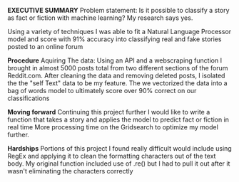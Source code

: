 **EXECUTIVE SUMMARY**
Problem statement: Is it possible to classify a story as fact or fiction with machine learning? My research says yes. 

Using a variety of techniques I was able to fit a Natural Language Processor model and score with 91% accuracy into classifying real and fake stories posted to an online forum

**Procedure**
Aquiring The data:
  Using an API and a webscraping function I brought in almost 5000 posts total from two different sections of the forum Reddit.com.
  After cleaning the data and removing deleted posts, I isolated the the "self Text" data to be my feature.
The we vectorized the data into a bag of words model to ultimately score over 90% correct on our classifications 

**Moving forward**
Continuing this project further I would like to write a function that takes a story and applies the model to predict fact or fiction in real time
More processing time on the Gridsearch to optimize my model further.

**Hardships**
Portions of this project I found really difficult would include using RegEx and applying it to clean the formatting characters out of the text body. My original function included use of .re() but I had to pull it out after it wasn't eliminating the characters correctly

